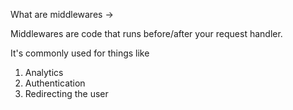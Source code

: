 What are middlewares ->

Middlewares are code that runs before/after your request handler.

It's commonly used for things like

1. Analytics
2. Authentication
3. Redirecting the user